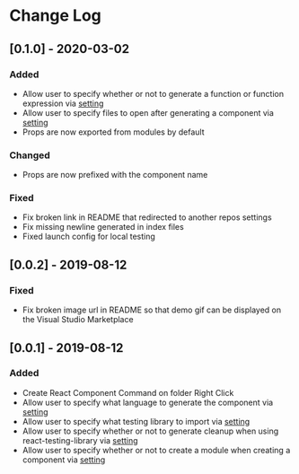 # Change Log

## [0.1.0] - 2020-03-02

### Added

-   Allow user to specify whether or not to generate a function or function expression via [setting](https://github.com/yeet-bix/create-react-component-vscode#settings)
-   Allow user to specify files to open after generating a component via [setting](https://github.com/yeet-bix/create-react-component-vscode#settings)
-   Props are now exported from modules by default

### Changed

-   Props are now prefixed with the component name

### Fixed

-   Fix broken link in README that redirected to another repos settings
-   Fix missing newline generated in index files
-   Fixed launch config for local testing

## [0.0.2] - 2019-08-12

### Fixed

-   Fix broken image url in README so that demo gif can be displayed on the Visual Studio Marketplace

## [0.0.1] - 2019-08-12

### Added

-   Create React Component Command on folder Right Click
-   Allow user to specify what language to generate the component via [setting](https://github.com/yeet-bix/create-react-component-vscode#settings)
-   Allow user to specify what testing library to import via [setting](https://github.com/yeet-bix/create-react-component-vscode#settings)
-   Allow user to specify whether or not to generate cleanup when using react-testing-library via [setting](https://github.com/yeet-bix/create-react-component-vscode#settings)
-   Allow user to specify whether or not to create a module when creating a component via [setting](https://github.com/yeet-bix/create-react-component-vscode#settings)
